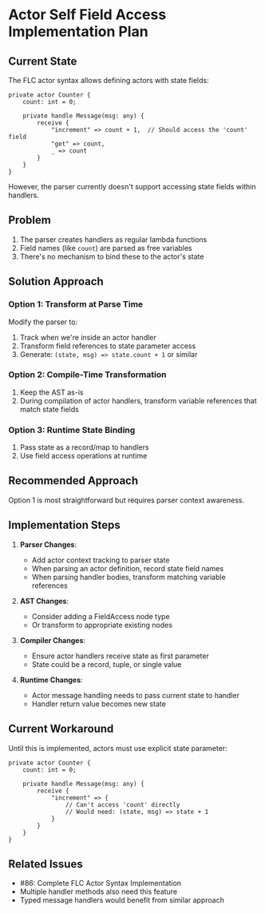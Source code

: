 # Actor Self Field Access Implementation Plan

## Current State

The FLC actor syntax allows defining actors with state fields:

```flc
private actor Counter {
    count: int = 0;
    
    private handle Message(msg: any) {
        receive {
            "increment" => count + 1,  // Should access the 'count' field
            "get" => count,
            _ => count
        }
    }
}
```

However, the parser currently doesn't support accessing state fields within handlers.

## Problem

1. The parser creates handlers as regular lambda functions
2. Field names (like `count`) are parsed as free variables
3. There's no mechanism to bind these to the actor's state

## Solution Approach

### Option 1: Transform at Parse Time
Modify the parser to:
1. Track when we're inside an actor handler
2. Transform field references to state parameter access
3. Generate: `(state, msg) => state.count + 1` or similar

### Option 2: Compile-Time Transformation
1. Keep the AST as-is
2. During compilation of actor handlers, transform variable references that match state fields

### Option 3: Runtime State Binding
1. Pass state as a record/map to handlers
2. Use field access operations at runtime

## Recommended Approach

Option 1 is most straightforward but requires parser context awareness.

## Implementation Steps

1. **Parser Changes**:
   - Add actor context tracking to parser state
   - When parsing an actor definition, record state field names
   - When parsing handler bodies, transform matching variable references

2. **AST Changes**:
   - Consider adding a FieldAccess node type
   - Or transform to appropriate existing nodes

3. **Compiler Changes**:
   - Ensure actor handlers receive state as first parameter
   - State could be a record, tuple, or single value

4. **Runtime Changes**:
   - Actor message handling needs to pass current state to handler
   - Handler return value becomes new state

## Current Workaround

Until this is implemented, actors must use explicit state parameter:

```flc
private actor Counter {
    count: int = 0;
    
    private handle Message(msg: any) {
        receive {
            "increment" => {
                // Can't access 'count' directly
                // Would need: (state, msg) => state + 1
            }
        }
    }
}
```

## Related Issues

- #86: Complete FLC Actor Syntax Implementation
- Multiple handler methods also need this feature
- Typed message handlers would benefit from similar approach